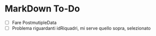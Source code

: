 # MarkDown To-Do

- [ ] Fare PostmutipleData
- [ ] Problema riguardanti idRiquadri, mi serve quello sopra, selezionato